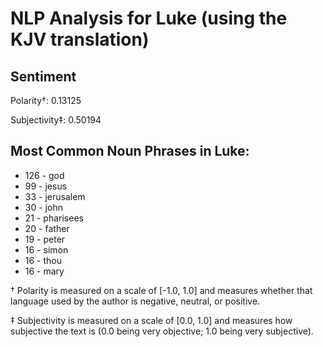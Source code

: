 # NLP Analysis for Luke (using the KJV translation)

## Sentiment

Polarity†: 0.13125

Subjectivity‡: 0.50194

## Most Common Noun Phrases in Luke:

 * 126	-  god
 * 99	-  jesus
 * 33	-  jerusalem
 * 30	-  john
 * 21	-  pharisees
 * 20	-  father
 * 19	-  peter
 * 16	-  simon
 * 16	-  thou
 * 16	-  mary


† Polarity is measured on a scale of [-1.0, 1.0] and measures whether that language used by the author is negative, neutral, or positive.

‡ Subjectivity is measured on a scale of [0.0, 1.0] and measures how subjective the text is (0.0 being very objective; 1.0 being very subjective).
